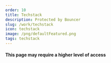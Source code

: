 ```yaml
---
order: 10
title: Techstack
description: Protected by Bouncer
slug: /work/techstack
icon: techstack
image: /png/defaultFeatured.png
tags: techstack
---
```


#### This page may require a higher level of access
